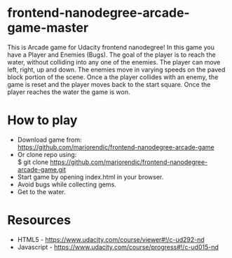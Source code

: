 # frontend-nanodegree-arcade-game-master
This is Arcade game for Udacity frontend nanodegree!
In this game you have a Player and Enemies (Bugs). The goal of the player is to reach the water, without colliding into any one of the enemies. The player can move left, right, up and down. The enemies move in varying speeds on the paved block portion of the scene. Once a the player collides with an enemy, the game is reset and the player moves back to the start square. Once the player reaches the water the game is won.

# How to play

* Download game from:<br>
		https://github.com/mariorendic/frontend-nanodegree-arcade-game
* Or clone repo using:<br>
$ git clone https://github.com/mariorendic/frontend-nanodegree-arcade-game.git
* Start game by opening index.html in your browser.
* Avoid bugs while collecting gems.
* Get to the water.

# Resources
* HTML5 - https://www.udacity.com/course/viewer#!/c-ud292-nd
* Javascript - https://www.udacity.com/course/progress#!/c-ud015-nd
